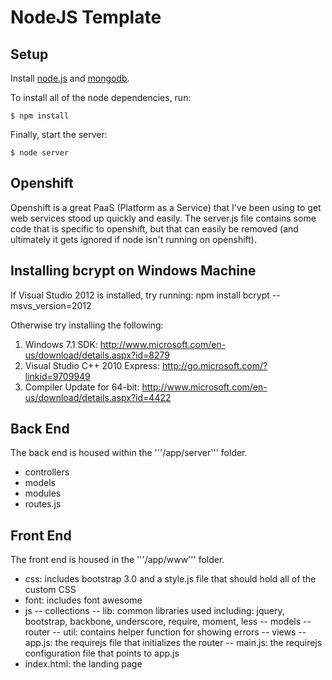 NodeJS Template
===========

## Setup

Install [node.js](http://nodejs.org) and [mongodb](http://www.mongodb.org/downloads).

To install all of the node dependencies, run:

	$ npm install

Finally, start the server:

	$ node server

## Openshift

Openshift is a great PaaS (Platform as a Service) that I've been using to get web services stood up quickly and easily.  The server.js file contains some code that is specific to openshift, but that can easily be removed (and ultimately it gets ignored if node isn't running on openshift).

## Installing bcrypt on Windows Machine

If Visual Studio 2012 is installed, try running: npm install bcrypt --msvs_version=2012

Otherwise try installing the following:
1. Windows 7.1 SDK: http://www.microsoft.com/en-us/download/details.aspx?id=8279
2. Visual Studio C++ 2010 Express: http://go.microsoft.com/?linkid=9709949
3. Compiler Update for 64-bit: http://www.microsoft.com/en-us/download/details.aspx?id=4422

## Back End

The back end is housed within the '''/app/server''' folder.
- controllers
- models
- modules
- routes.js

## Front End

The front end is housed in the '''/app/www''' folder.
- css: includes bootstrap 3.0 and a style.js file that should hold all of the custom CSS
- font: includes font awesome
- js
-- collections
-- lib: common libraries used including: jquery, bootstrap, backbone, underscore, require, moment, less
-- models
-- router
-- util: contains helper function for showing errors
-- views
-- app.js: the requirejs file that initializes the router
-- main.js: the requirejs configuration file that points to app.js
- index.html: the landing page